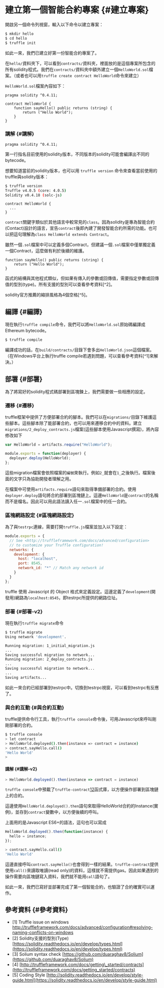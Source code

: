# 建立第一個智能合約專案 {#建立專案}

開啟另一個命令列視窗，輸入以下命令以建立專案：

```sh
$ mkdir hello
$ cd hello
$ truffle init
```

如此一來，我們已建立好第一份智能合約專案了。

在`hello/`資料夾下，可以看到`contracts/`資料夾，裡面放的是這個專案所包含的所有solidity程式。我們在`contracts/`資料夾中額外建立一個`HelloWorld.sol`檔案。（或者也可以用`truffle create contract HelloWorld`命令來建立）

`HelloWorld.sol`檔案內容如下：

```
pragma solidity ^0.4.11;

contract HelloWorld {
    function sayHello() public returns (string) {
        return ("Hello World");
    }
}
```

### 講解 {#講解}

```
pragma solidity ^0.4.11;
```

第一行指名目前使用的solidity版本，不同版本的solidity可能會編譯出不同的bytecode。

想要知道當前的solidity版本，也可以用 `truffle version` 命令來查看當前使用的truffle與solidity版本：

```sh
$ truffle version
Truffle v4.0.5 (core: 4.0.5)
Solidity v0.4.18 (solc-js)
```

```
contract HelloWorld {
  ...
}
```

`contract`關鍵字類似於其他語言中較常見的`class`。因為solidity是專為智能合約\(Contact\)設計的語言，宣告`contract`後即內建了開發智能合約所需的功能。也可以把這句理解為`class HelloWorld extends Contract`。

雖然一個`.sol`檔案中可以定義多個Contract，但建議一個`.sol`檔案中僅單獨定義一個Contract，這麼做有利於後續的維護。

```
function sayHello() public returns (string) {
    return ("Hello World");
}
```

函式的結構與其他程式類似，但如果有傳入的參數或回傳值，需要指定參數或回傳值的型別\(type\)。所有支援的型別可以查看參考資料[^2]。

solidity官方推薦的縮排風格為4個空格[^5]。

## 編譯 {#編譯}

現在執行`truffle compile`命令，我們可以將`HelloWorld.sol`原始碼編譯成Ethereum bytecode。

```sh
$ truffle compile
```

編譯成功的話，在`build/contracts/`目錄下會多出`HelloWorld.json`這個檔案。（在Windows平台上執行truffle compile若遇到問題，可以查看參考資料[^1]來解決。）

## 部署 {#部署}

為了將寫好的solidity程式碼部署到區塊鍊上，我們需要做一些相應的設定。

### 遷移 {#遷移}

truffle框架中提供了方便部署合約的腳本。我們可以在`migrations/`目錄下維護這些腳本。這些腳本除了能部署合約，也可以用來遷移合約中的資料。建立`migrations/2_deploy_contracts.js`檔案\(這些腳本使用Javascript撰寫\)，將內容修改如下

```js
var HelloWorld = artifacts.require("HelloWorld");

module.exports = function(deployer) {
  deployer.deploy(HelloWorld);
};
```

這些migration檔案會依照檔案的`編號`來執行。例如`2_`就會在`1_`之後執行。檔案後面的文字只為協助開發者理解之用。

在檔案中可使用`artifacts.require`語句來取得準備部署的合約。使用`deployer.deploy`語句將合約部署到區塊鏈上。這邊`HelloWorld`是`contract`的名稱而不是檔名。因此可以用此語法讀入任一`.sol`檔案中的任一合約。

### 區塊網路設定 {#區塊網路設定}

為了與`testrpc`連線，需要打開`truffle.js`檔案並加入以下設定：

```js
module.exports = {
  // See <http://truffleframework.com/docs/advanced/configuration>
  // to customize your Truffle configuration!
  networks: {
    development: {
      host: "localhost",
      port: 8545,
      network_id: "*" // Match any network id
    }
  }
};
```

truffle 使用 Javascript 的 Object 格式來定義設定。這邊定義了`development`(開發用)網路為`localhost:8545`，即testrpc所提供的網路位址。

### 部署 {#部署-v2}

現在執行`truffle migrate`命令

```sh
$ truffle migrate
Using network 'development'.

Running migration: 1_initial_migration.js
...
Saving successful migration to network...
Running migration: 2_deploy_contracts.js
...
Saving successful migration to network...
...
Saving artifacts...

```

如此一來合約已經部署到testrpc中。切換到testrpc視窗，可以看到testrpc有反應了。

### 與合約互動 {#與合約互動}

truffle提供命令行工具，執行`truffle console`命令後，可用Javascript來呼叫剛剛部署的合約。

```sh
$ truffle console
> let contract
> HelloWorld.deployed().then(instance => contract = instance)
> contract.sayHello.call()
'Hello World'
>
```

#### 講解 {#講解-v2}

```js
> HelloWorld.deployed().then(instance => contract = instance)
```

`truffle console`中預載了`truffle-contract`[12](https://blog.gasolin.idv.tw/2017/09/06/howto-write-a-smart-contract/#fn:12)函式庫，以方便操作部署到區塊鏈上的合約。

這邊使用`HelloWorld.deployed().then`語句來取得HelloWorld合約的Instance\(實例\)，並存到`contract`變數中，以方便後續的呼叫。

上面用的是Javascript ES6+的語法，這句也可以寫成

```js
HelloWorld.deployed().then(function(instance) {
  hello = instance;
});
```

```sh
> contract.sayHello.call()
'Hello World'
```

這邊直接呼叫`contract.sayHello()`也會得到一樣的結果。`truffle-contract`提供使用`call()`來讀取唯讀\(read only\)的資料，這樣就不需提供gas。因此如果遇到的操作需要向區塊鏈寫入資料，我們就不能用`call`語句了。

如此一來，我們已寫好並部署完成了第一個智能合約，也驗證了合約確實可以運作。

## 參考資料 {#參考資料}

* [1]  Truffle issue on windows http://truffleframework.com/docs/advanced/configuration#resolving-naming-conflicts-on-windows
* [2] Solidity支援的型別\(Type\) [https://solidity.readthedocs.io/en/develop/types.html](https://solidity.readthedocs.io/en/develop/types.html)
* [3] Solium syntax check [https://github.com/duaraghav8/Solium](https://github.com/duaraghav8/Solium)
* [4] [http://truffleframework.com/docs/getting\_started/contracts](http://truffleframework.com/docs/getting_started/contracts)
* [5] Coding Style [http://solidity.readthedocs.io/en/develop/style-guide.html](https://solidity.readthedocs.io/en/develop/style-guide.html)
